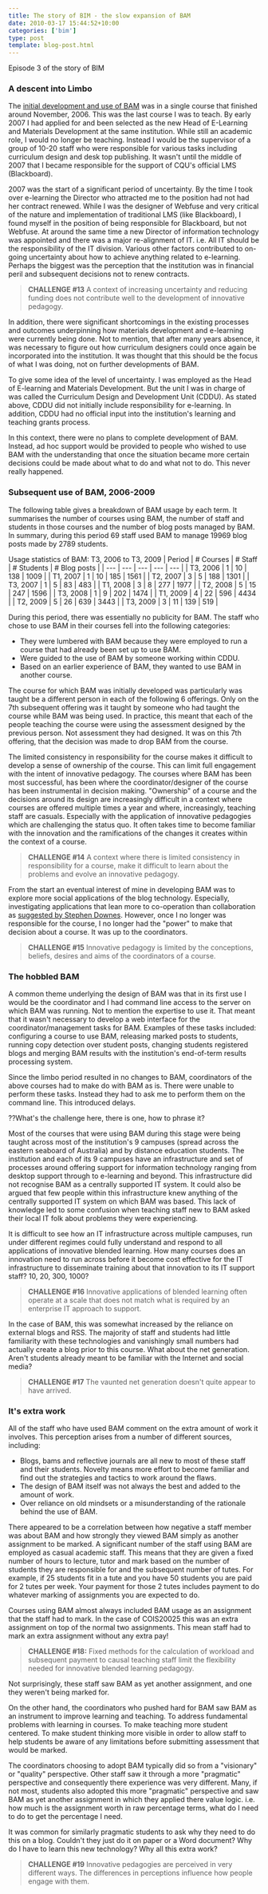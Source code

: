 ```yaml
---
title: The story of BIM - the slow expansion of BAM
date: 2010-03-17 15:44:52+10:00
categories: ['bim']
type: post
template: blog-post.html
---
```

Episode 3 of the story of BIM

### A descent into Limbo

The [initial development and use of BAM](/blog2/2010/03/17/the-story-of-bim-development-of-bam/) was in a single course that finished around November, 2006. This was the last course I was to teach. By early 2007 I had applied for and been selected as the new Head of E-Learning and Materials Development at the same institution. While still an academic role, I would no longer be teaching. Instead I would be the supervisor of a group of 10-20 staff who were responsible for various tasks including curriculum design and desk top publishing. It wasn't until the middle of 2007 that I became responsible for the support of CQU's official LMS (Blackboard).

2007 was the start of a significant period of uncertainty. By the time I took over e-learning the Director who attracted me to the position had not had her contract renewed. While I was the designer of Webfuse and very critical of the nature and implementation of traditional LMS (like Blackboard), I found myself in the position of being responsible for Blackboard, but not Webfuse. At around the same time a new Director of information technology was appointed and there was a major re-alignment of IT. i.e. All IT should be the responsibility of the IT division. Various other factors contributed to on-going uncertainty about how to achieve anything related to e-learning. Perhaps the biggest was the perception that the institution was in financial peril and subsequent decisions not to renew contracts.

> **CHALLENGE #13** A context of increasing uncertainty and reducing funding does not contribute well to the development of innovative pedagogy.

In addition, there were significant shortcomings in the existing processes and outcomes underpinning how materials development and e-learning were currently being done. Not to mention, that after many years absence, it was necessary to figure out how curriculum designers could once again be incorporated into the institution. It was thought that this should be the focus of what I was doing, not on further developments of BAM.

To give some idea of the level of uncertainty. I was employed as the Head of E-learning and Materials Development. But the unit I was in charge of was called the Curriculum Design and Development Unit (CDDU). As stated above, CDDU did not initially include responsibility for e-learning. In addition, CDDU had no official input into the institution's learning and teaching grants process.

In this context, there were no plans to complete development of BAM. Instead, ad hoc support would be provided to people who wished to use BAM with the understanding that once the situation became more certain decisions could be made about what to do and what not to do. This never really happened.

### Subsequent use of BAM, 2006-2009

The following table gives a breakdown of BAM usage by each term. It summarises the number of courses using BAM, the number of staff and students in those courses and the number of blog posts managed by BAM. In summary, during this period 69 staff used BAM to manage 19969 blog posts made by 2789 students.

Usage statistics of BAM: T3, 2006 to T3, 2009
| Period | \# Courses | \# Staff | \# Students | \# Blog posts |
| --- | --- | --- | --- | --- |
| T3, 2006 | 1 | 10 | 138 | 1009 |
| T1, 2007 | 1 | 10 | 185 | 1561 |
| T2, 2007 | 3 | 5 | 188 | 1301 |
| T3, 2007 | 1 | 5 | 83 | 483 |
| T1, 2008 | 3 | 8 | 277 | 1977 |
| T2, 2008 | 5 | 15 | 247 | 1596 |
| T3, 2008 | 1 | 9 | 202 | 1474 |
| T1, 2009 | 4 | 22 | 596 | 4434 |
| T2, 2009 | 5 | 26 | 639 | 3443 |
| T3, 2009 | 3 | 11 | 139 | 519 |

During this period, there was essentially no publicity for BAM. The staff who chose to use BAM in their courses fell into the following categories:

- They were lumbered with BAM because they were employed to run a course that had already been set up to use BAM.
- Were guided to the use of BAM by someone working within CDDU.
- Based on an earlier experience of BAM, they wanted to use BAM in another course.

The course for which BAM was initially developed was particularly was taught be a different person in each of the following 6 offerings. Only on the 7th subsequent offering was it taught by someone who had taught the course while BAM was being used. In practice, this meant that each of the people teaching the course were using the assessment designed by the previous person. Not assessment they had designed. It was on this 7th offering, that the decision was made to drop BAM from the course.

The limited consistency in responsibility for the course makes it difficult to develop a sense of ownership of the course. This can limit full engagement with the intent of innovative pedagogy. The courses where BAM has been most successful, has been where the coordinator/designer of the course has been instrumental in decision making. "Ownership" of a course and the decisions around its design are increasingly difficult in a context where courses are offered multiple times a year and where, increasingly, teaching staff are casuals. Especially with the application of innovative pedagogies which are challenging the status quo. It often takes time to become familiar with the innovation and the ramifications of the changes it creates within the context of a course.

> **CHALLENGE #14** A context where there is limited consistency in responsibility for a course, make it difficult to learn about the problems and evolve an innovative pedagogy.

From the start an eventual interest of mine in developing BAM was to explore more social applications of the blog technology. Especially, investigating applications that lean more to co-operation than collaboration as [suggested by Stephen Downes](http://www.downes.ca/cgi-bin/page.cgi?post=51134). However, once I no longer was responsible for the course, I no longer had the "power" to make that decision about a course. It was up to the coordinators.

> **CHALLENGE #15** Innovative pedagogy is limited by the conceptions, beliefs, desires and aims of the coordinators of a course.

### The hobbled BAM

A common theme underlying the design of BAM was that in its first use I would be the coordinator and I had command line access to the server on which BAM was running. Not to mention the expertise to use it. That meant that it wasn't necessary to develop a web interface for the coordinator/management tasks for BAM. Examples of these tasks included: configuring a course to use BAM, releasing marked posts to students, running copy detection over student posts, changing students registered blogs and merging BAM results with the institution's end-of-term results processing system.

Since the limbo period resulted in no changes to BAM, coordinators of the above courses had to make do with BAM as is. There were unable to perform these tasks. Instead they had to ask me to perform them on the command line. This introduced delays.

??What's the challenge here, there is one, how to phrase it?

Most of the courses that were using BAM during this stage were being taught across most of the institution's 9 campuses (spread across the eastern seaboard of Australia) and by distance education students. The institution and each of its 9 campuses have an infrastructure and set of processes around offering support for information technology ranging from desktop support through to e-learning and beyond. This infrastructure did not recognise BAM as a centrally supported IT system. It could also be argued that few people within this infrastructure knew anything of the centrally supported IT system on which BAM was based. This lack of knowledge led to some confusion when teaching staff new to BAM asked their local IT folk about problems they were experiencing.

It is difficult to see how an IT infrastructure across multiple campuses, run under different regimes could fully understand and respond to all applications of innovative blended learning. How many courses does an innovation need to run across before it become cost effective for the IT infrastructure to disseminate training about that innovation to its IT support staff? 10, 20, 300, 1000?

> **CHALLENGE #16** Innovative applications of blended learning often operate at a scale that does not match what is required by an enterprise IT approach to support.

In the case of BAM, this was somewhat increased by the reliance on external blogs and RSS. The majority of staff and students had little familiarity with these technologies and vanishingly small numbers had actually create a blog prior to this course. What about the net generation. Aren't students already meant to be familiar with the Internet and social media?

> **CHALLENGE #17** The vaunted net generation doesn't quite appear to have arrived.

### It's extra work

All of the staff who have used BAM comment on the extra amount of work it involves. This perception arises from a number of different sources, including:

- Blogs, bams and reflective journals are all new to most of these staff and their students. Novelty means more effort to become familiar and find out the strategies and tactics to work around the flaws.
- The design of BAM itself was not always the best and added to the amount of work.
- Over reliance on old mindsets or a misunderstanding of the rationale behind the use of BAM.

There appeared to be a correlation between how negative a staff member was about BAM and how strongly they viewed BAM simply as another assignment to be marked. A significant number of the staff using BAM are employed as casual academic staff. This means that they are given a fixed number of hours to lecture, tutor and mark based on the number of students they are responsible for and the subsequent number of tutes. For example, if 25 students fit in a tute and you have 50 students you are paid for 2 tutes per week. Your payment for those 2 tutes includes payment to do whatever marking of assignments you are expected to do.

Courses using BAM almost always included BAM usage as an assignment that the staff had to mark. In the case of COIS20025 this was an extra assignment on top of the normal two assignments. This mean staff had to mark an extra assignment without any extra pay!

> **CHALLENGE #18:** Fixed methods for the calculation of workload and subsequent payment to causal teaching staff limit the flexibility needed for innovative blended learning pedagogy.

Not surprisingly, these staff saw BAM as yet another assignment, and one they weren't being marked for.

On the other hand, the coordinators who pushed hard for BAM saw BAM as an instrument to improve learning and teaching. To address fundamental problems with learning in courses. To make teaching more student centered. To make student thinking more visible in order to allow staff to help students be aware of any limitations before submitting assessment that would be marked.

The coordinators choosing to adopt BAM typically did so from a "visionary" or "quality" perspective. Other staff saw it through a more "pragmatic" perspective and consequently there experience was very different. Many, if not most, students also adopted this more "pragmatic" perspective and saw BAM as yet another assignment in which they applied there value logic. i.e. how much is the assignment worth in raw percentage terms, what do I need to do to get the percentage I need.

It was common for similarly pragmatic students to ask why they need to do this on a blog. Couldn't they just do it on paper or a Word document? Why do I have to learn this new technology? Why all this extra work?

> **CHALLENGE #19** Innovative pedagogies are perceived in very different ways. The differences in perceptions influence how people engage with them.